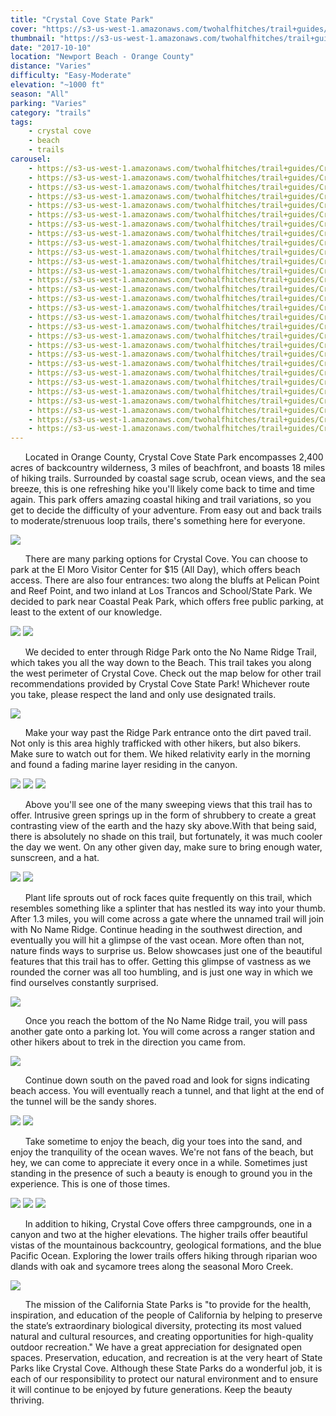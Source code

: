 ```yaml
---
title: "Crystal Cove State Park"
cover: "https://s3-us-west-1.amazonaws.com/twohalfhitches/trail+guides/Crystal+Cove/_J8A3587.jpg"
thumbnail: "https://s3-us-west-1.amazonaws.com/twohalfhitches/trail+guides/Crystal+Cove/_J8A3587-thumbnail.jpg"
date: "2017-10-10"
location: "Newport Beach - Orange County"
distance: "Varies"
difficulty: "Easy-Moderate"
elevation: "~1000 ft"
season: "All"
parking: "Varies"
category: "trails"
tags:
    - crystal cove
    - beach
    - trails
carousel:
    - https://s3-us-west-1.amazonaws.com/twohalfhitches/trail+guides/Crystal+Cove/Gallery/_J8A3578.jpg
    - https://s3-us-west-1.amazonaws.com/twohalfhitches/trail+guides/Crystal+Cove/Gallery/_J8A3583.jpg
    - https://s3-us-west-1.amazonaws.com/twohalfhitches/trail+guides/Crystal+Cove/Gallery/_J8A3582.jpg
    - https://s3-us-west-1.amazonaws.com/twohalfhitches/trail+guides/Crystal+Cove/Gallery/_J8A3576.jpg
    - https://s3-us-west-1.amazonaws.com/twohalfhitches/trail+guides/Crystal+Cove/Gallery/_J8A3590.jpg
    - https://s3-us-west-1.amazonaws.com/twohalfhitches/trail+guides/Crystal+Cove/Gallery/_J8A3591.jpg
    - https://s3-us-west-1.amazonaws.com/twohalfhitches/trail+guides/Crystal+Cove/Gallery/_J8A3592.jpg
    - https://s3-us-west-1.amazonaws.com/twohalfhitches/trail+guides/Crystal+Cove/Gallery/_J8A3593.jpg
    - https://s3-us-west-1.amazonaws.com/twohalfhitches/trail+guides/Crystal+Cove/Gallery/_J8A3595.jpg
    - https://s3-us-west-1.amazonaws.com/twohalfhitches/trail+guides/Crystal+Cove/Gallery/_J8A3598.jpg
    - https://s3-us-west-1.amazonaws.com/twohalfhitches/trail+guides/Crystal+Cove/Gallery/_J8A3599.jpg
    - https://s3-us-west-1.amazonaws.com/twohalfhitches/trail+guides/Crystal+Cove/Gallery/_J8A3601.jpg
    - https://s3-us-west-1.amazonaws.com/twohalfhitches/trail+guides/Crystal+Cove/Gallery/_J8A3606.jpg
    - https://s3-us-west-1.amazonaws.com/twohalfhitches/trail+guides/Crystal+Cove/Gallery/_J8A3608.jpg
    - https://s3-us-west-1.amazonaws.com/twohalfhitches/trail+guides/Crystal+Cove/Gallery/_J8A3609.jpg
    - https://s3-us-west-1.amazonaws.com/twohalfhitches/trail+guides/Crystal+Cove/Gallery/_J8A3613.jpg
    - https://s3-us-west-1.amazonaws.com/twohalfhitches/trail+guides/Crystal+Cove/Gallery/_J8A3618.jpg
    - https://s3-us-west-1.amazonaws.com/twohalfhitches/trail+guides/Crystal+Cove/Gallery/_J8A3619.jpg
    - https://s3-us-west-1.amazonaws.com/twohalfhitches/trail+guides/Crystal+Cove/Gallery/_J8A3620.jpg
    - https://s3-us-west-1.amazonaws.com/twohalfhitches/trail+guides/Crystal+Cove/Gallery/_J8A3623.jpg
    - https://s3-us-west-1.amazonaws.com/twohalfhitches/trail+guides/Crystal+Cove/Gallery/_J8A3626.jpg
    - https://s3-us-west-1.amazonaws.com/twohalfhitches/trail+guides/Crystal+Cove/Gallery/_J8A3627.jpg
    - https://s3-us-west-1.amazonaws.com/twohalfhitches/trail+guides/Crystal+Cove/Gallery/_J8A3632.jpg
    - https://s3-us-west-1.amazonaws.com/twohalfhitches/trail+guides/Crystal+Cove/Gallery/_J8A3635.jpg
    - https://s3-us-west-1.amazonaws.com/twohalfhitches/trail+guides/Crystal+Cove/Gallery/_J8A3636.jpg
    - https://s3-us-west-1.amazonaws.com/twohalfhitches/trail+guides/Crystal+Cove/Gallery/_J8A3637.jpg
    - https://s3-us-west-1.amazonaws.com/twohalfhitches/trail+guides/Crystal+Cove/Gallery/_J8A3641.jpg
    - https://s3-us-west-1.amazonaws.com/twohalfhitches/trail+guides/Crystal+Cove/Gallery/_J8A3654.jpg
    - https://s3-us-west-1.amazonaws.com/twohalfhitches/trail+guides/Crystal+Cove/Gallery/_J8A3655.jpg
---
```


&nbsp;&nbsp;&nbsp;&nbsp;&nbsp;&nbsp;Located in Orange County, Crystal Cove State Park encompasses 2,400 acres of backcountry wilderness, 3 miles of beachfront, and boasts 18 miles of hiking trails. Surrounded by coastal sage scrub, ocean views, and the sea breeze, this is one refreshing hike you'll likely come back to time and time again. This park offers amazing coastal hiking and trail variations, so you get to decide the difficulty of your adventure. From easy out and back trails to moderate/strenuous loop trails, there's something here for everyone.

![](https://s3-us-west-1.amazonaws.com/twohalfhitches/trail+guides/Crystal+Cove/Resized/_J8A3616.jpg)

&nbsp;&nbsp;&nbsp;&nbsp;&nbsp;&nbsp;There are many parking options for Crystal Cove. You can choose to park at the El Moro Visitor Center for $15 (All Day), which offers beach access. There are also four entrances: two along the bluffs at Pelican Point and Reef Point, and two inland at Los Trancos and School/State Park. We decided to park near Coastal Peak Park, which offers free public parking, at least to the extent of our knowledge.

![](https://s3-us-west-1.amazonaws.com/twohalfhitches/trail+guides/Crystal+Cove/Resized/_J8A3656.jpg)
![](https://s3-us-west-1.amazonaws.com/twohalfhitches/trail+guides/Crystal+Cove/Resized/_J8A3657.jpg)

&nbsp;&nbsp;&nbsp;&nbsp;&nbsp;&nbsp;We decided to enter through Ridge Park onto the No Name Ridge Trail, which takes you all the way down to the Beach. This trail takes you along the west perimeter of Crystal Cove. Check out the map below for other trail recommendations provided by Crystal Cove State Park! Whichever route you take, please respect the land and only use designated trails.

![](https://s3-us-west-1.amazonaws.com/twohalfhitches/trail+guides/Crystal+Cove/Resized/crystal-cove-map.png)

&nbsp;&nbsp;&nbsp;&nbsp;&nbsp;&nbsp;Make your way past the Ridge Park entrance onto the dirt paved trail. Not only is this area highly trafficked with other hikers, but also bikers. Make sure to watch out for them. We hiked relativity early in the morning and found a fading marine layer residing in the canyon.

![](https://s3-us-west-1.amazonaws.com/twohalfhitches/trail+guides/Crystal+Cove/Resized/_J8A3574.jpg)
![](https://s3-us-west-1.amazonaws.com/twohalfhitches/trail+guides/Crystal+Cove/Resized/_J8A3585.jpg)
![](https://s3-us-west-1.amazonaws.com/twohalfhitches/trail+guides/Crystal+Cove/Resized/_J8A3574.jpg)

&nbsp;&nbsp;&nbsp;&nbsp;&nbsp;&nbsp;Above you'll see one of the many sweeping views that this trail has to offer. Intrusive green springs up in the form of shrubbery to create a great contrasting view of the earth and the hazy sky above.With that being said, there is absolutely no shade on this trail, but fortunately, it was much cooler the day we went. On any other given day, make sure to bring enough water, sunscreen, and a hat.

![](https://s3-us-west-1.amazonaws.com/twohalfhitches/trail+guides/Crystal+Cove/Resized/_J8A3602.jpg)
![](https://s3-us-west-1.amazonaws.com/twohalfhitches/trail+guides/Crystal+Cove/Resized/_J8A3612.jpg)

&nbsp;&nbsp;&nbsp;&nbsp;&nbsp;&nbsp;Plant life sprouts out of rock faces quite frequently on this trail, which resembles something like a splinter that has nestled its way into your thumb. After 1.3 miles, you will come across a gate where the unnamed trail will join with No Name Ridge. Continue heading in the southwest direction, and eventually you will hit a glimpse of the vast ocean. More often than not, nature finds ways to surprise us. Below showcases just one of the beautiful features that this trail has to offer. Getting this glimpse of vastness as we rounded the corner was all too humbling, and is just one way in which we find ourselves constantly surprised.

![](https://s3-us-west-1.amazonaws.com/twohalfhitches/trail+guides/Crystal+Cove/Resized/_J8A3617.jpg)

&nbsp;&nbsp;&nbsp;&nbsp;&nbsp;&nbsp;Once you reach the bottom of the No Name Ridge trail, you will pass another gate onto a parking lot. You will come across a ranger station and other hikers about to trek in the direction you came from.

![](https://s3-us-west-1.amazonaws.com/twohalfhitches/trail+guides/Crystal+Cove/Resized/_J8A3624.jpg)

&nbsp;&nbsp;&nbsp;&nbsp;&nbsp;&nbsp;Continue down south on the paved road and look for signs indicating beach access. You will eventually reach a tunnel, and that light at the end of the tunnel will be the sandy shores.

![](https://s3-us-west-1.amazonaws.com/twohalfhitches/trail+guides/Crystal+Cove/Resized/_J8A3628.jpg)
![](https://s3-us-west-1.amazonaws.com/twohalfhitches/trail+guides/Crystal+Cove/Resized/_J8A3629.jpg)

&nbsp;&nbsp;&nbsp;&nbsp;&nbsp;&nbsp;Take sometime to enjoy the beach, dig your toes into the sand, and enjoy the tranquility of the ocean waves. We're not fans of the beach, but hey, we can come to appreciate it every once in a while. Sometimes just standing in the presence of such a beauty is enough to ground you in the experience. This is one of those times.

![](https://s3-us-west-1.amazonaws.com/twohalfhitches/trail+guides/Crystal+Cove/Resized/_J8A3643.jpg)
![](https://s3-us-west-1.amazonaws.com/twohalfhitches/trail+guides/Crystal+Cove/Resized/_J8A3645.jpg)
![](https://s3-us-west-1.amazonaws.com/twohalfhitches/trail+guides/Crystal+Cove/Resized/_J8A3647.jpg)

&nbsp;&nbsp;&nbsp;&nbsp;&nbsp;&nbsp;In addition to hiking, Crystal Cove offers three campgrounds, one in a canyon and two at the higher elevations. The higher trails offer beautiful vistas of the mountainous backcountry, geological formations, and the blue Pacific Ocean. Exploring the lower trails offers hiking through riparian woo dlands with oak and sycamore trees along the seasonal Moro Creek.

![](https://s3-us-west-1.amazonaws.com/twohalfhitches/trail+guides/Crystal+Cove/Resized/_J8A3594.jpg)

&nbsp;&nbsp;&nbsp;&nbsp;&nbsp;&nbsp;The mission of the California State Parks is "to provide for the health, inspiration, and education of the people of California by helping to preserve the state’s extraordinary biological diversity, protecting its most valued natural and cultural resources, and creating opportunities for high-quality outdoor recreation." We have a great appreciation for designated open spaces. Preservation, education, and recreation is at the very heart of State Parks like Crystal Cove. Although these State Parks do a wonderful job, it is each of our responsibility to protect our natural environment and to ensure it will continue to be enjoyed by future generations. Keep the beauty thriving.
